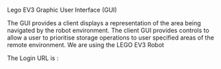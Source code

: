 Lego EV3 Graphic User Interface (GUI)

The GUI provides a client displays a representation of the area being navigated by the robot environment. The client GUI provides controls to allow a user to prioritise storage operations to user specified areas of the remote environment. We are using the LEGO EV3 Robot

The Login URL is :
